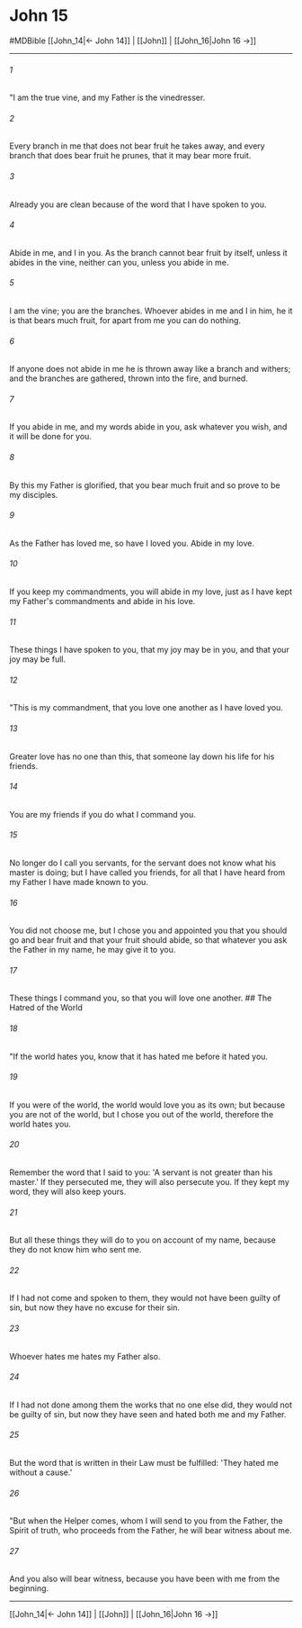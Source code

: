 # John 15
#MDBible
[[John_14|← John 14]] | [[John]] | [[John_16|John 16 →]]

***

###### 1 
"I am the true vine, and my Father is the vinedresser. 

###### 2 
Every branch in me that does not bear fruit he takes away, and every branch that does bear fruit he prunes, that it may bear more fruit. 

###### 3 
Already you are clean because of the word that I have spoken to you. 

###### 4 
Abide in me, and I in you. As the branch cannot bear fruit by itself, unless it abides in the vine, neither can you, unless you abide in me. 

###### 5 
I am the vine; you are the branches. Whoever abides in me and I in him, he it is that bears much fruit, for apart from me you can do nothing. 

###### 6 
If anyone does not abide in me he is thrown away like a branch and withers; and the branches are gathered, thrown into the fire, and burned. 

###### 7 
If you abide in me, and my words abide in you, ask whatever you wish, and it will be done for you. 

###### 8 
By this my Father is glorified, that you bear much fruit and so prove to be my disciples. 

###### 9 
As the Father has loved me, so have I loved you. Abide in my love. 

###### 10 
If you keep my commandments, you will abide in my love, just as I have kept my Father's commandments and abide in his love. 

###### 11 
These things I have spoken to you, that my joy may be in you, and that your joy may be full. 

###### 12 
"This is my commandment, that you love one another as I have loved you. 

###### 13 
Greater love has no one than this, that someone lay down his life for his friends. 

###### 14 
You are my friends if you do what I command you. 

###### 15 
No longer do I call you servants, for the servant does not know what his master is doing; but I have called you friends, for all that I have heard from my Father I have made known to you. 

###### 16 
You did not choose me, but I chose you and appointed you that you should go and bear fruit and that your fruit should abide, so that whatever you ask the Father in my name, he may give it to you. 

###### 17 
These things I command you, so that you will love one another. ## The Hatred of the World 

###### 18 
"If the world hates you, know that it has hated me before it hated you. 

###### 19 
If you were of the world, the world would love you as its own; but because you are not of the world, but I chose you out of the world, therefore the world hates you. 

###### 20 
Remember the word that I said to you: 'A servant is not greater than his master.' If they persecuted me, they will also persecute you. If they kept my word, they will also keep yours. 

###### 21 
But all these things they will do to you on account of my name, because they do not know him who sent me. 

###### 22 
If I had not come and spoken to them, they would not have been guilty of sin, but now they have no excuse for their sin. 

###### 23 
Whoever hates me hates my Father also. 

###### 24 
If I had not done among them the works that no one else did, they would not be guilty of sin, but now they have seen and hated both me and my Father. 

###### 25 
But the word that is written in their Law must be fulfilled: 'They hated me without a cause.' 

###### 26 
"But when the Helper comes, whom I will send to you from the Father, the Spirit of truth, who proceeds from the Father, he will bear witness about me. 

###### 27 
And you also will bear witness, because you have been with me from the beginning. 

***

[[John_14|← John 14]] | [[John]] | [[John_16|John 16 →]]
